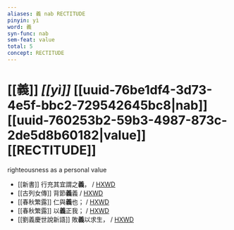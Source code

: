 ```yaml
---
aliases: 義 nab RECTITUDE
pinyin: yì
word: 義
syn-func: nab
sem-feat: value
total: 5
concept: RECTITUDE 
---
```

# [[義]] *[[yì]]*  [[uuid-76be1df4-3d73-4e5f-bbc2-729542645bc8|nab]] [[uuid-760253b2-59b3-4987-873c-2de5d8b60182|value]] [[RECTITUDE]]
righteousness as a personal value
 - [[新書]] 行充其宜謂之**義**，
                     / [HXWD](https://hxwd.org/textview.html?location=CH1a0904_CHANT_008-9a.55)
 - [[古列女傳]] 背節**義**義 / [HXWD](https://hxwd.org/textview.html?location=CH1c0897_CHANT_007-1a.5)
 - [[春秋繁露]] 仁與**義**也；
                     / [HXWD](https://hxwd.org/textview.html?location=CH1e0879_CHANT_008-6a.6)
 - [[春秋繁露]] 以**義**正我；
                     / [HXWD](https://hxwd.org/textview.html?location=CH1e0879_CHANT_008-6a.8)
 - [[劉義慶世說新語]] 敗**義**以求生，
                     / [HXWD](https://hxwd.org/textview.html?location=KR3l0002_tls_001-9a.14)